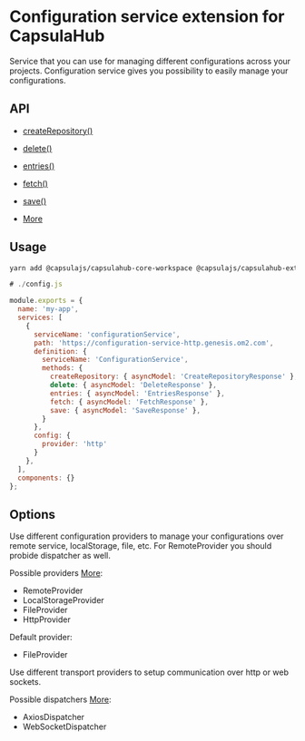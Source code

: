 # Configuration service extension for CapsulaHub

Service that you can use for managing different configurations across your projects.
Configuration service gives you possibility to easily manage your configurations.

## API

- [createRepository()](#createRepository--api)
- [delete()](#delete--api)
- [entries()](#entries-api)
- [fetch()](#fetch--api)
- [save()](#save--api)

- [More](https://github.com/capsulajs/configuration-service/blob/develop/src/api/ConfigurationServiceTypes.ts)

## Usage

```bash
yarn add @capsulajs/capsulahub-core-workspace @capsulajs/capsulahub-extensions-configuration
```

```javascript
# ./config.js

module.exports = {
  name: 'my-app',
  services: [
    {
      serviceName: 'configurationService',
      path: 'https://configuration-service-http.genesis.om2.com',
      definition: {
        serviceName: 'ConfigurationService',
        methods: {
          createRepository: { asyncModel: 'CreateRepositoryResponse' },
          delete: { asyncModel: 'DeleteResponse' },
          entries: { asyncModel: 'EntriesResponse' },
          fetch: { asyncModel: 'FetchResponse' },
          save: { asyncModel: 'SaveResponse' },
        }
      },
      config: {
        provider: 'http'
      }
    },
  ],
  components: {}
};
```

## Options

Use different configuration providers to manage your configurations over remote service, localStorage, file, etc.
For RemoteProvider you should probide dispatcher as well.

Possible providers [More](https://github.com/capsulajs/configuration-service/tree/develop/src/provider):

- RemoteProvider
- LocalStorageProvider
- FileProvider
- HttpProvider

Default provider:

- FileProvider

Use different transport providers to setup communication over http or web sockets.

Possible dispatchers [More](https://github.com/capsulajs/capsulajs-transport-providers):

- AxiosDispatcher
- WebSocketDispatcher
